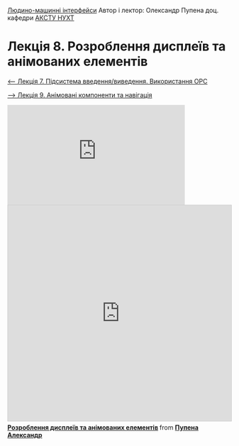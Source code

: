 [Людино-машинні інтерфейси](https://pupenasan.github.io/hmi/)  Автор і лектор: Олександр Пупена доц. кафедри [АКСТУ НУХТ](http://www.iasu-nuft.pp.ua/) 

# Лекція 8. Розроблення дисплеїв та анімованих елементів

[<-- Лекція 7. Підсистема введення/виведення. Використання OPC](lec7.md)

[--> Лекція 9. Анімовані компоненти та навігація](lec9.md)

<iframe width="400" height="225" src="https://www.youtube.com/embed/rSx-kg1tJ_Q" title="YouTube video player" frameborder="0" allow="accelerometer; autoplay; clipboard-write; encrypted-media; gyroscope; picture-in-picture" allowfullscreen></iframe>



<iframe src="https://www.slideshare.net/slideshow/embed_code/key/s80HG26qcNRXFZ" width="597" height="486" frameborder="0" marginwidth="0" marginheight="0" scrolling="no" style="border:1px solid #CCC; border-width:1px; margin-bottom:5px; max-width: 100%;" allowfullscreen> </iframe> <div style="margin-bottom:5px"> <strong> <a href="https://www.slideshare.net/pupenasan/ss-238904994" title="Розроблення дисплеїв та анімованих елементів" target="_blank">Розроблення дисплеїв та анімованих елементів</a> </strong> from <strong><a href="https://www.slideshare.net/pupenasan" target="_blank">Пупена Александр</a></strong> </div>
